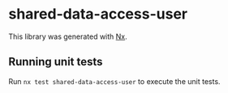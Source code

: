 # shared-data-access-user

This library was generated with [Nx](https://nx.dev).

## Running unit tests

Run `nx test shared-data-access-user` to execute the unit tests.
